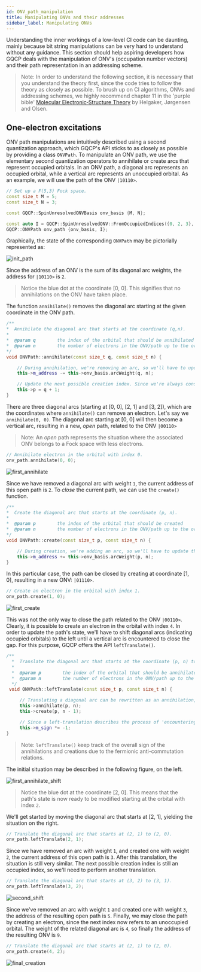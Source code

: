 ```yaml
---
id: ONV_path_manipulation
title: Manipulating ONVs and their addresses
sidebar_label: Manipulating ONVs
---
```


Understanding the inner workings of a low-level CI code can be daunting, mainly because bit string manipulations can be very hard to understand without any guidance. This section should help aspiring developers how GQCP deals with the manipulation of ONV's (occupation number vectors) and their path representation in an addressing scheme.

> Note: In order to understand the following section, it is necessary that you understand the theory first, since the code tries to follow the theory as closely as possible. To brush up on CI algorithms, ONVs and addressing schemes, we highly recommend chapter 11 in the 'purple bible' [Molecular Electronic‐Structure Theory](https://onlinelibrary.wiley.com/doi/book/10.1002/9781119019572) by Helgaker, Jørgensen and Olsen.


## One-electron excitations

ONV path manipulations are intuitively described using a second quantization approach, which GQCP's API sticks to as closely as possible by providing a class `ONVPath`. To manipulate an ONV path, we use the elementary second quantization operators to annihilate or create arcs that represent occupied orbitals. In an ONV path, a diagonal arc represents an occupied orbital, while a vertical arc represents an unoccupied orbital. As an example, we will use the path of the ONV `|10110>`.

```C++
// Set up a F(5,3) Fock space.
const size_t M = 5;
const size_t N = 3;

const GQCP::SpinUnresolvedONVBasis onv_basis {M, N};

const auto I = GQCP::SpinUnresolvedONV::FromOccupiedIndices({0, 2, 3}, 5);  // |10110>
GQCP::ONVPath onv_path {onv_basis, I};
```

Graphically, the state of the corresponding `ONVPath` may be pictorially represented as:

![init_path](/GQCP/img/ONVPath_10110.png)

Since the address of an ONV is the sum of its diagonal arc weights, the address for `|10110>` is `2`.

> Notice the blue dot at the coordinate [0, 0]. This signifies that no annihilations on the ONV have taken place.

The function `annihilate()` removes the diagonal arc starting at the given coordinate in the ONV path.

```C++
/**
*  Annihilate the diagonal arc that starts at the coordinate (q,n).
* 
*  @param q        the index of the orbital that should be annihilated
*  @param n        the number of electrons in the ONV/path up to the orbital index q
*/
void ONVPath::annihilate(const size_t q, const size_t n) {

    // During annihilation, we're removing an arc, so we'll have to update the current address by removing the corresponding arc weight.
    this->m_address -= this->onv_basis.arcWeight(q, n);

    // Update the next possible creation index. Since we're always constructing paths from the top-left to the bottom-right, we're only considering creation indices p > q.
    this->p = q + 1;
}
```

There are three diagonal arcs (starting at [0, 0], [2, 1] and [3, 2]), which are the coordinates where `annihilate()` can remove an electron. Let's say we `annihilate(0, 0)`. The diagonal arc starting at [0, 0] will then become a vertical arc, resulting in a new, _open_ path, related to the ONV `|00110>`

> Note: An _open_ path represents the situation where the associated ONV belongs to a Fock space with less electrons.

```C++
// Annihilate electron in the orbital with index 0.
onv_path.annihilate(0, 0);
```

![first_annihilate](/GQCP/img/ONVPath_00110_1.png)

Since we have removed a diagonal arc with weight `1`, the current address of this open path is `2`. To _close_ the current path, we can use the `create()` function.

```C++
/**
*  Create the diagonal arc that starts at the coordinate (p, n).
* 
*  @param p        the index of the orbital that should be created
*  @param n        the number of electrons in the ONV/path up to the orbital index q, prior to the creation
*/
void ONVPath::create(const size_t p, const size_t n) {

    // During creation, we're adding an arc, so we'll have to update the current address by adding the corresponding arc weight.
    this->m_address += this->onv_basis.arcWeight(p, n);
}
```


In this particular case, the path can be closed by creating at coordinate [1, 0], resulting in a new ONV: `|01110>`.

```C++
// Create an electron in the orbital with index 1.
onv_path.create(1, 0);
```


![first_create](/GQCP/img/ONVPath_01110.png)


This was not the only way to close the path related to the ONV `|00110>`. Clearly, it is possible to create an electron in the orbital with index `4`. In order to update the path's state, we'll have to shift diagonal arcs (indicating occupied orbitals) to the left until a vertical arc is encountered to close the gap. For this purpose, GQCP offers the API `leftTranslate()`.

```C++
/**
  *  Translate the diagonal arc that starts at the coordinate (p, n) to the left.
  * 
  *  @param p        the index of the orbital that should be annihilated
  *  @param n        the number of electrons in the ONV/path up to the orbital index p
  */
 void ONVPath::leftTranslate(const size_t p, const size_t n) {

     // Translating a diagonal arc can be rewritten as an annihilation, followed by a creation.
     this->annihilate(p, n);
     this->create(p, n - 1);

     // Since a left-translation describes the process of 'encountering an electron/occupied orbital', the sign factor should be updated according to the fermionic anticommutation rules.
     this->m_sign *= -1;
}
```

> Note: `leftTranslate()` keep track of the overall sign of the annihilations and creations due to the fermionic anti-commutation relations.

The initial situation may be described in the following figure, on the left.

![first_annihilate_shift](/GQCP/img/ONVPath_00110_2_3_side.png)

> Notice the blue dot at the coordinate [2, 0]. This means that the path's state is now ready to be modified starting at the orbital with index `2`.

We'll get started by moving the diagonal arc that starts at [2, 1], yielding the situation on the right.

```C++
// Translate the diagonal arc that starts at (2, 1) to (2, 0).
onv_path.leftTranslate(2, 1);
```

Since we have removed an arc with weight `1`, and created one with weight `2`, the current address of this open path is `3`. After this translation, the situation is still very similar. The next possible creation index is still an occupied index, so we'll need to perform another translation.

```C++
// Translate the diagonal arc that starts at (3, 2) to (3, 1).
onv_path.leftTranslate(3, 2);
```

![second_shift](/GQCP/img/ONVPath_00110_4.png)

Since we've removed an arc with weight `1` and created one with weight `3`, the address of the resulting open path is `5`. Finally, we may close the path by creating an electron, since the next index now refers to an unoccupied orbital. The weight of the related diagonal arc is `4`, so finally the address of the resulting ONV is `9`.

```C++
// Translate the diagonal arc that starts at (2, 1) to (2, 0).
onv_path.create(4, 2);
```


![final_creation](/GQCP/img/ONVPath_00111.png)
